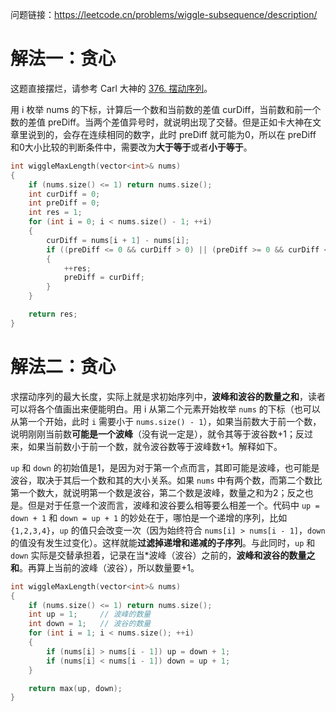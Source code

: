 问题链接：https://leetcode.cn/problems/wiggle-subsequence/description/

# 解法一：贪心

这题直接摆烂，请参考 Carl 大神的 [376. 摆动序列](https://programmercarl.com/0376.%E6%91%86%E5%8A%A8%E5%BA%8F%E5%88%97.html#%E7%AE%97%E6%B3%95%E5%85%AC%E5%BC%80%E8%AF%BE)。

用 i 枚举 nums 的下标，计算后一个数和当前数的差值 curDiff，当前数和前一个数的差值 preDiff。当两个差值异号时，就说明出现了交替。但是正如卡大神在文章里说到的，会存在连续相同的数字，此时 preDiff 就可能为0，所以在 preDiff 和0大小比较的判断条件中，需要改为**大于等于**或者**小于等于**。

```cpp
int wiggleMaxLength(vector<int>& nums)
{
    if (nums.size() <= 1) return nums.size();
    int curDiff = 0;
    int preDiff = 0;
    int res = 1;
    for (int i = 0; i < nums.size() - 1; ++i)
    {
        curDiff = nums[i + 1] - nums[i];
        if ((preDiff <= 0 && curDiff > 0) || (preDiff >= 0 && curDiff < 0))
        {
            ++res;
            preDiff = curDiff;
        }
    }

    return res;
}
```

# 解法二：贪心

求摆动序列的最大长度，实际上就是求初始序列中，**波峰和波谷的数量之和**，读者可以将各个值画出来便能明白。用 i 从第二个元素开始枚举 `nums` 的下标（也可以从第一个开始，此时 `i` 需要小于 `nums.size() - 1`），如果当前数大于前一个数，说明刚刚当前数**可能是一个波峰**（没有说一定是），就令其等于波谷数+1；反过来，如果当前数小于前一个数，就令波谷数等于波峰数+1。解释如下。

`up` 和 `down` 的初始值是1，是因为对于第一个点而言，其即可能是波峰，也可能是波谷，取决于其后一个数和其的大小关系。如果 `nums` 中有两个数，而第二个数比第一个数大，就说明第一个数是波谷，第二个数是波峰，数量之和为2；反之也是。但是对于任意一个波而言，波峰和波谷要么相等要么相差一个。代码中 `up = down + 1` 和 `down = up + 1` 的妙处在于，哪怕是一个递增的序列，比如 `{1,2,3,4}`，`up` 的值只会改变一次（因为始终符合 `nums[i] > nums[i - 1]`，`down` 的值没有发生过变化）。这样就能**过滤掉递增和递减的子序列**。与此同时，`up` 和 `down` 实际是交替承担着，记录在当*波峰（波谷）之前的，**波峰和波谷的数量之和**。再算上当前的波峰（波谷），所以数量要+1。

```cpp
int wiggleMaxLength(vector<int>& nums)
{
    if (nums.size() <= 1) return nums.size();
    int up = 1;		// 波峰的数量
    int down = 1;	// 波谷的数量
    for (int i = 1; i < nums.size(); ++i)
    {
        if (nums[i] > nums[i - 1]) up = down + 1;
        if (nums[i] < nums[i - 1]) down = up + 1;
    }

    return max(up, down);
}
```
